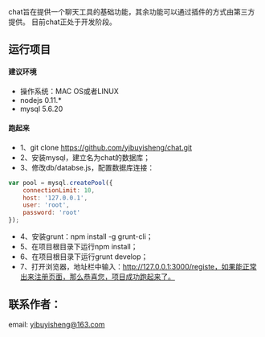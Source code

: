 chat旨在提供一个聊天工具的基础功能，其余功能可以通过插件的方式由第三方提供。
目前chat正处于开发阶段。

## 运行项目
#### 建议环境
* 操作系统：MAC OS或者LINUX
* nodejs 0.11.*
* mysql 5.6.20
#### 跑起来
* 1、git clone https://github.com/yibuyisheng/chat.git
* 2、安装mysql，建立名为chat的数据库；
* 3、修改db/databse.js，配置数据库连接：
```js
var pool = mysql.createPool({
    connectionLimit: 10,
    host: '127.0.0.1',
    user: 'root',
    password: 'root'
});
```
* 4、安装grunt：npm install -g grunt-cli；
* 5、在项目根目录下运行npm install；
* 6、在项目根目录下运行grunt develop；
* 7、打开浏览器，地址栏中输入：http://127.0.0.1:3000/registe，如果能正常出来注册页面，那么恭喜您，项目成功跑起来了。

## 联系作者：
email: yibuyisheng@163.com